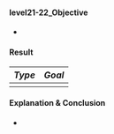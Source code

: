 #### level21-22_Objective

* 

#### Result

|**_Type_**|**_Goal_**|
|:--:|:--:|
|||

#### Explanation & Conclusion

* 